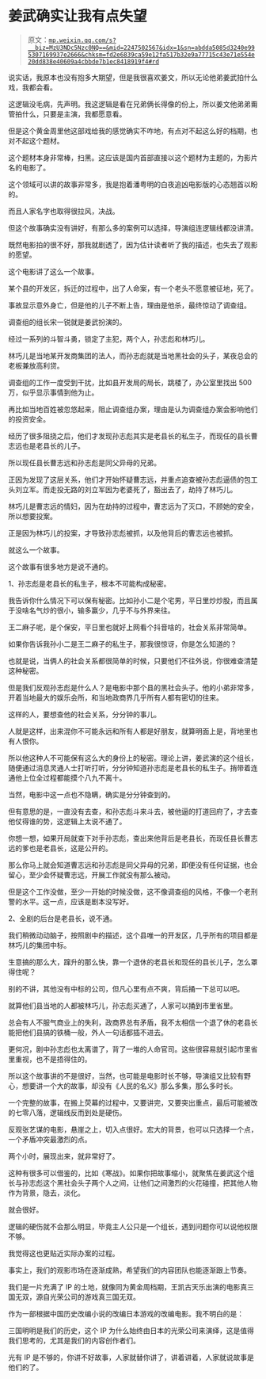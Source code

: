 # 姜武确实让我有点失望

> 原文：[`mp.weixin.qq.com/s?__biz=MzU3NDc5Nzc0NQ==&mid=2247502567&idx=1&sn=abdda5085d3240e995307169937e2666&chksm=fd2e6839ca59e12fa517b32e9a77715c43e71e554e20dd838e40609a4cbbde7b1ec8418919f4#rd`](http://mp.weixin.qq.com/s?__biz=MzU3NDc5Nzc0NQ==&mid=2247502567&idx=1&sn=abdda5085d3240e995307169937e2666&chksm=fd2e6839ca59e12fa517b32e9a77715c43e71e554e20dd838e40609a4cbbde7b1ec8418919f4#rd)

说实话，我原本也没有抱多大期望，但是我很喜欢姜文，所以无论他弟姜武拍什么戏，我都会看。 

这逻辑没毛病，先声明。我这逻辑是看在兄弟俩长得像的份上，所以姜文他弟弟甭管拍什么，只要是主演，我都愿意看。

但是这个黄金周里他这部戏给我的感觉确实不咋地，有点对不起这么好的档期，也对不起这个题材。

这个题材本身非常棒，扫黑。这应该是国内首部直接以这个题材为主题的，为影片名的电影了。

这个领域可以讲的故事非常多，我是抱着潘粤明的白夜追凶电影版的心态翘首以盼的。

而且人家名字也取得很拉风，决战。 

但这个故事确实没有讲好，有那么多的案例可以选择，导演组连逻辑线都没讲清。 

既然电影拍的很不好，那我就剧透了，因为估计读者听了我的描述，也失去了观影的愿望。 

这个电影讲了这么一个故事。 

某个县的开发区，拆迁的过程中，出了人命案，有一个老头不愿意被征地，死了。 

事故显示意外身亡，但是他的儿子不断上告，理由是他杀，最终惊动了调查组。

调查组的组长宋一锐就是姜武扮演的。 

经过一系列的斗智斗勇，锁定了主犯，两个人，孙志彪和林巧儿。

林巧儿是当地某开发商集团的法人，而孙志彪就是当地黑社会的头子，某夜总会的老板兼放高利贷。

调查组的工作一度受到干扰，比如县开发局的局长，跳楼了，办公室里找出 500 万，似乎显示事情到他为止。 

再比如当地百姓被忽悠起来，阻止调查组办案，理由是认为调查组办案会影响他们的投资安全。

经历了很多阻挠之后，他们才发现孙志彪其实是老县长的私生子，而现任的县长曹志远也是老县长的儿子。

所以现任县长曹志远和孙志彪是同父异母的兄弟。

正因为发现了这层关系，他们才开始怀疑曹志远，并重点追查被孙志彪逼债的包工头刘立军。而走投无路的刘立军因为老婆死了，豁出去了，劫持了林巧儿。

林巧儿是曹志远的情妇，因为在劫持的过程中，曹志远为了灭口，不顾她的安全，所以想要投案。

正是因为林巧儿的投案，才导致孙志彪被抓，以及他背后的曹志远也被抓。

就这么一个故事。 

这个故事有很多地方是说不通的。

1、孙志彪是老县长的私生子，根本不可能构成秘密。

我告诉你什么情况下可以保有秘密。比如孙小二是个宅男，平日里炒炒股，而且属于没啥名气炒的很小，输多赢少，几乎不与外界来往。

王二麻子呢，是个保安，平日里也就好上网看个抖音啥的，社会关系非常简单。

如果你告诉我孙小二是王二麻子的私生子，那我很惊讶，你是怎么知道的？ 

也就是说，当俩人的社会关系都很简单的时候，只要他们不往外说，你很难查清楚这种秘密。 

但是我们反观孙志彪是什么人？是电影中那个县的黑社会头子。他的小弟非常多，开着当地最大的娱乐会所，和当地政商界几乎所有人都有密切的往来。 

这样的人，要想查他的社会关系，分分钟的事儿。 

人就是这样，出来混你不可能永远和所有人都是好朋友，就算明面上是，背地里也有人恨你。 

所以他这种人不可能保有这么大的身份上的秘密。理论上讲，姜武演的这个组长，随便通过消息灵通人士打听打听，分分钟知道孙志彪是老县长的私生子。捎带着连通他上位全过程都能摸个八九不离十。

当然，电影中这一点也不隐瞒，确实是分分钟查到的。 

但有意思的是，一直没有去查，和孙志彪斗来斗去，被他逼的打道回府了，才去查他仗得谁的势，这逻辑上太说不通了。

你想一想，如果开局就查下对手孙志彪，查出来他背后是老县长，而现任县长曹志远的爹也是老县长，这是公开的。

那么你马上就会知道曹志远和孙志彪是同父异母的兄弟，即便没有任何证据，也会留心，至少会怀疑曹志远，开展工作就没有那么被动。

但是这个工作没做，至少一开始的时候没做，这不像调查组的风格，不像一个老刑警的水平。这一点，应该是剧本没写好。 

2、全剧的后台是老县长，说不通。

我们稍微动动脑子，按照剧中的描述，这个县唯一的开发区，几乎所有的项目都是林巧儿的集团中标。 

生意搞的那么大，蹿升的那么快，靠一个退休的老县长和现任的县长儿子，怎么罩得住呢？ 

别的不讲，其他没有中标的公司，但凡心里有点不爽，背后捅一下总可以吧。 

就算他们县当地的人都被林巧儿，孙志彪买通了，人家可以捅到市里省里。

总会有人不服气商业上的失利，政商界总有矛盾，我不太相信一个退了休的老县长能把他们县搞的铁桶一般，外人一句话都插不进去。 

更何况，剧中孙志彪也太离谱了，背了一堆的人命官司。这些很容易就引起市里省里重视，也不是捂得住的。

所以这个故事讲的不是很好，当然，也可能是电影时长不够，导演组又比较有野心，想要讲一个大的故事，却没有《人民的名义》那么多集，那么多时长。

一个完整的故事，在搬上荧幕的过程中，又要讲完，又要突出重点，最后可能被改的七零八落，逻辑线反而到处是硬伤。 

反观张艺谋的电影，悬崖之上，切入点很好。宏大的背景，也可以只选择一个点，一个矛盾冲突最激烈的点。 

两个小时，展现出来，就非常好了。

这种有很多可以借鉴的，比如《寒战》。如果你把故事缩小，就聚焦在姜武这个组长与孙志彪这个黑社会头子两个人之间，让他们之间激烈的火花碰撞，把其他人物作为背景，隐去，淡化。 

就会很好。 

逻辑的硬伤就不会那么明显，毕竟主人公只是一个组长，遇到问题你可以说他权限不够。 

我觉得这也更贴近实际办案的过程。 

事实上，我们的观影市场在逐渐成熟，希望我们的内容团队也能逐渐跟上节奏。

我们是一片充满了 IP 的土地，就像同为黄金周档期，王凯古天乐出演的电影真三国无双，源自光荣公司的游戏真三国无双。

作为一部根据中国历史改编小说的改编日本游戏的改编电影。我不明白的是：

三国明明是我们的历史，这个 IP 为什么始终由日本的光荣公司来演绎，这是值得我们思考的，尤其是我们的内容创作者们。

光有 IP 是不够的，你讲不好故事，人家就替你讲了，讲着讲着，人家就说故事是他们的了。